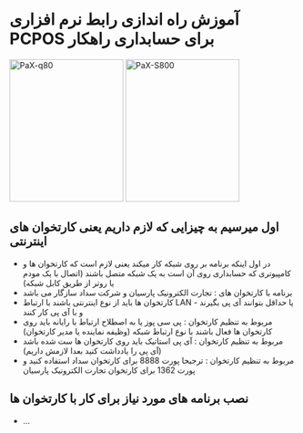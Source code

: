 # آموزش راه اندازی رابط نرم افزاری PCPOS برای حسابداری راهکار
<p>
<img src="https://user-images.githubusercontent.com/40993115/190509697-c185e51a-cf4e-4bef-b22b-1f8a552cd138.PNG" alt="PaX-q80" width="200" height="250" />
<img src="https://user-images.githubusercontent.com/40993115/190509710-d35b8629-b257-4159-aab5-7ccf32709b11.gif" alt="PaX-S800" width="200" height="250" />
</p>

## اول میرسیم به چیزایی که لازم داریم یعنی کارتخوان های اینترنتی 
- در اول اینکه برنامه بر روی شبکه کار میکند یعنی لازم است که کارتخوان ها و کامپیوتری که حسابداری روی آن است به یک شبکه متصل باشند (اتصال با یک مودم یا روتر از طریق کابل شبکه)
- برنامه با کارتخوان های : تجارت الکترونیک پارسیان و شرکت سداد سازگار می باشد
- کارتخوان ها باید از نوع اینترنتی باشند با ارتباط LAN - یا حداقل بتوانند آی پی بگیرند و با آی پی کار کنند
- مربوط به تنظیم کارتخوان : پی سی پوز یا به اصطلاح ارتباط با رایانه باید روی کارتخوان ها فعال باشند با نوع ارتباط شبکه (وظیفه نماینده یا مدیر کارتخوان)
- مربوط به تنظیم کارتخوان : آی پی استاتیک باید روی کارتخوان ها ست شده باشد (آی پی را یادداشت کنید بعدا لازمش داریم)
- مربوط به تنظیم کارتخوان : ترجیحا پورت 8888 برای کارتخوان سداد استفاده کنید و پورت 1362 برای کارتخوان تجارت الکترونیک پارسیان
## نصب برنامه های مورد نیاز برای کار با کارتخوان ها
- ...
